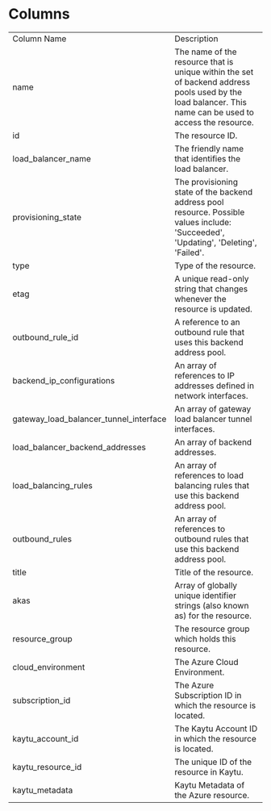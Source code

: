 # Columns  

<table>
	<tr><td>Column Name</td><td>Description</td></tr>
	<tr><td>name</td><td>The name of the resource that is unique within the set of backend address pools used by the load balancer. This name can be used to access the resource.</td></tr>
	<tr><td>id</td><td>The resource ID.</td></tr>
	<tr><td>load_balancer_name</td><td>The friendly name that identifies the load balancer.</td></tr>
	<tr><td>provisioning_state</td><td>The provisioning state of the backend address pool resource. Possible values include: 'Succeeded', 'Updating', 'Deleting', 'Failed'.</td></tr>
	<tr><td>type</td><td>Type of the resource.</td></tr>
	<tr><td>etag</td><td>A unique read-only string that changes whenever the resource is updated.</td></tr>
	<tr><td>outbound_rule_id</td><td>A reference to an outbound rule that uses this backend address pool.</td></tr>
	<tr><td>backend_ip_configurations</td><td>An array of references to IP addresses defined in network interfaces.</td></tr>
	<tr><td>gateway_load_balancer_tunnel_interface</td><td>An array of gateway load balancer tunnel interfaces.</td></tr>
	<tr><td>load_balancer_backend_addresses</td><td>An array of backend addresses.</td></tr>
	<tr><td>load_balancing_rules</td><td>An array of references to load balancing rules that use this backend address pool.</td></tr>
	<tr><td>outbound_rules</td><td>An array of references to outbound rules that use this backend address pool.</td></tr>
	<tr><td>title</td><td>Title of the resource.</td></tr>
	<tr><td>akas</td><td>Array of globally unique identifier strings (also known as) for the resource.</td></tr>
	<tr><td>resource_group</td><td>The resource group which holds this resource.</td></tr>
	<tr><td>cloud_environment</td><td>The Azure Cloud Environment.</td></tr>
	<tr><td>subscription_id</td><td>The Azure Subscription ID in which the resource is located.</td></tr>
	<tr><td>kaytu_account_id</td><td>The Kaytu Account ID in which the resource is located.</td></tr>
	<tr><td>kaytu_resource_id</td><td>The unique ID of the resource in Kaytu.</td></tr>
	<tr><td>kaytu_metadata</td><td>Kaytu Metadata of the Azure resource.</td></tr>
</table>